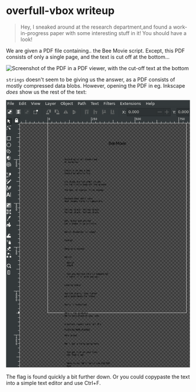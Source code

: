 # overfull-vbox writeup

> Hey, I sneaked around at the research department,and found a work-in-progress
> paper with some interesting stuff in it! You should have a look!

We are given a PDF file containing.. the Bee Movie script. Except, this PDF
consists of only a single page, and the text is cut off at the bottom...

![Screenshot of the PDF in a PDF viewer, with the cut-off text at the
bottom](./screen.png)

`strings` doesn't seem to be giving us the answer, as a PDF consists of mostly
compressed data blobs. However, opening the PDF in eg. Inkscape *does* show us
the rest of the text:

![Screenshot of the PDF in Inkscape, now all the text is visible](./inkscape.png)

The flag is found quickly a bit further down. Or you could copypaste the text
into a simple text editor and use Ctrl+F.

